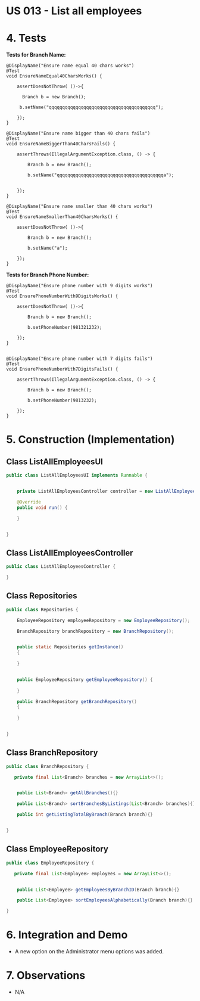 # US 013 - List all employees

# 4. Tests 

**Tests for Branch Name:** 

    @DisplayName("Ensure name equal 40 chars works")
    @Test
    void EnsureNameEqual40CharsWorks() {

        assertDoesNotThrow( ()->{

          Branch b = new Branch();

         b.setName("qqqqqqqqqqqqqqqqqqqqqqqqqqqqqqqqqqqqqqqq");

        });
    }

    @DisplayName("Ensure name bigger than 40 chars fails")
    @Test
    void EnsureNameBiggerThan40CharsFails() {

        assertThrows(IllegalArgumentException.class, () -> {

            Branch b = new Branch();

            b.setName("qqqqqqqqqqqqqqqqqqqqqqqqqqqqqqqqqqqqqqqqa");


        });
    }

    @DisplayName("Ensure name smaller than 40 chars works")
    @Test
    void EnsureNameSmallerThan40CharsWorks() {

        assertDoesNotThrow( ()->{

            Branch b = new Branch();

            b.setName("a");

        });
    }

**Tests for Branch Phone Number:**



    @DisplayName("Ensure phone number with 9 digits works")
    @Test
    void EnsurePhoneNumberWith9DigitsWorks() {

        assertDoesNotThrow( ()->{

            Branch b = new Branch();

            b.setPhoneNumber(981321232);

        });
    }


    @DisplayName("Ensure phone number with 7 digits fails")
    @Test
    void EnsurePhoneNumberWith7DigitsFails() {

        assertThrows(IllegalArgumentException.class, () -> {

            Branch b = new Branch();

            b.setPhoneNumber(9813232);

        });
    }


# 5. Construction (Implementation)


## Class ListAllEmployeesUI 

```java
public class ListAllEmployeesUI implements Runnable {


    private ListAllEmployeesController controller = new ListAllEmployeesController();

    @Override
    public void run() {

    }


}
```


## Class ListAllEmployeesController

```java
public class ListAllEmployeesController {

}

```

## Class Repositories

```java
public class Repositories {

    EmployeeRepository employeeRepository = new EmployeeRepository();

    BranchRepository branchRepository = new BranchRepository();


    public static Repositories getInstance() 
    {
    
    }


    public EmployeeRepository getEmployeeRepository() {
       
    }

    public BranchRepository getBranchRepository() 
    {
        
    }


}

```


## Class BranchRepository

```java
public class BranchRepository {

   private final List<Branch> branches = new ArrayList<>();


    public List<Branch> getAllBranches(){}

    public List<Branch> sortBranchesByListings(List<Branch> branches){}

    public int getListingTotalByBranch(Branch branch){}


}

```

## Class EmployeeRepository

```java
public class EmployeeRepository {

   private final List<Employee> employees = new ArrayList<>();


    public List<Employee> getEmployeesByBranchID(Branch branch){}

    public List<Employee> sortEmployeesAlphabetically(Branch branch){}

}

```


# 6. Integration and Demo 

* A new option on the Administrator menu options was added.


# 7. Observations

* N/A





